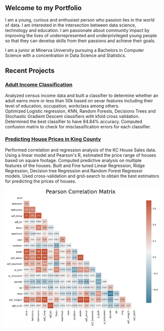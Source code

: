## Welcome to my Portfolio

I am a young, curious and enthusiast person who passion lies in the world of data. I am interested in the intersection between data science, technology and education.  I am passionate about community impact by improving the lives of underrepresented and underprivileged young people so that they can develop skills from their passions and achieve their goals.

I am a junior at Minerva University pursuing a Bachelors in Computer Science with a concentration in Data Science and Statistics.

## Recent Projects
### [Adult Income Classification](https://github.com/SNWambui/Adult_Income_Classification)

Analyzed census income data and built a classifier to determine whether an adult earns more or less than 50k based on sevar features including their level of education, occupation, workclass among others.<br>
Optimized Logistic regression, KNN, Random Forests, Decisions Trees and Stochastic Gradient Descent classifiers with kfold cross validation. Determined the best classifier to have 84.84% accuracy. Computed confusion matrix to check for misclassification errors for each classifier.

[](https://github.com/SNWambui/Adult_Income_Classification/blob/master/output_87_0.png)

### [Predicting House Prices in King County](https://github.com/SNWambui/Predicting_House_Prices_KC)
Performed correlation and regression analysis of the KC House Sales data. Using a linear model and Pearson's R, estimated the price range of houses based on square footage.
Computed predictive analysis on multiple features of the houses. Built and Fine tuned Linear Regression, Ridge Regression, Decision tree Regression and Random Forest Regressor models. Used cross-validation and grid-search to obtain the best estimators for predicting the prices of houses.

![png](corr_mat.png)


